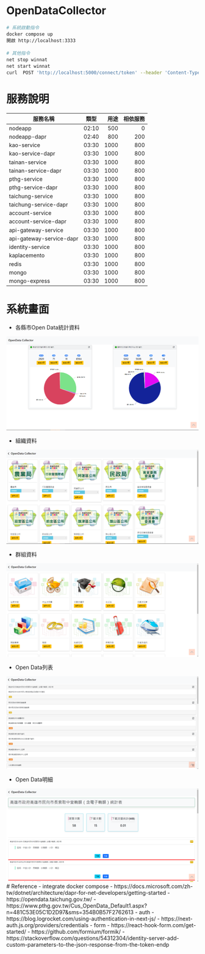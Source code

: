 # OpenDataCollector


``` Bash
# 系統啟動指令
docker compose up 
開啟 http://localhost:3333

# 其他指令
net stop winnat
net start winnat
curl  POST 'http://localhost:5000/connect/token' --header 'Content-Type: application/x-www-form-urlencoded' --data-urlencode 'client_id=client' --data-urlencode 'client_secret=secret' --data-urlencode 'scope=api1' --data-urlencode 'grant_type=client_credentials'
```
# 服務說明
| 服務名稱                 | 類型  | 用途 | 相依服務 |
| ------------------------ | :---: | ---: | -------: |
| nodeapp                  | 02:10 |  500 |        0 |
| nodeapp-dapr             | 02:40 |  800 |      200 |
| kao-service              | 03:30 | 1000 |      800 |
| kao-service-dapr         | 03:30 | 1000 |      800 |
| tainan-service           | 03:30 | 1000 |      800 |
| tainan-service-dapr      | 03:30 | 1000 |      800 |
| pthg-service             | 03:30 | 1000 |      800 |
| pthg-service-dapr        | 03:30 | 1000 |      800 |
| taichung-service         | 03:30 | 1000 |      800 |
| taichung-service-dapr    | 03:30 | 1000 |      800 |
| account-service          | 03:30 | 1000 |      800 |
| account-service-dapr     | 03:30 | 1000 |      800 |
| api-gateway-service      | 03:30 | 1000 |      800 |
| api-gateway-service-dapr | 03:30 | 1000 |      800 |
| identity-service         | 03:30 | 1000 |      800 |
| kaplacemento             | 03:30 | 1000 |      800 |
| redis                    | 03:30 | 1000 |      800 |
| mongo                    | 03:30 | 1000 |      800 |
| mongo-express            | 03:30 | 1000 |      800 |

# 系統畫面
- 各縣市Open Data統計資料
<center><img src="https://github.com/Benknightdark/OpenDataCollector/blob/main/screenshot/1.png?raw=true" />
</center>

- 組織資料
<center><img src="https://github.com/Benknightdark/OpenDataCollector/blob/main/screenshot/2.png?raw=true" />
</center>

- 群組資料
<center><img src="https://github.com/Benknightdark/OpenDataCollector/blob/main/screenshot/3.png?raw=true" />
</center>

- Open Data列表
<center><img src="https://github.com/Benknightdark/OpenDataCollector/blob/main/screenshot/4.png?raw=true" />
</center>

- Open Data明細
<center><img src="https://github.com/Benknightdark/OpenDataCollector/blob/main/screenshot/5.png?raw=true" />
</center>
# Reference
- integrate docker compose 
    - https://docs.microsoft.com/zh-tw/dotnet/architecture/dapr-for-net-developers/getting-started
    - https://opendata.taichung.gov.tw/
    - https://www.pthg.gov.tw/Cus_OpenData_Default1.aspx?n=481C53E05C1D2D97&sms=354B0B57F2762613
- auth 
    - https://blog.logrocket.com/using-authentication-in-next-js/
    - https://next-auth.js.org/providers/credentials
- form
  - https://react-hook-form.com/get-started/
  - https://github.com/formium/formik/
- https://stackoverflow.com/questions/54312304/identity-server-add-custom-parameters-to-the-json-response-from-the-token-endp
  



